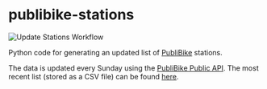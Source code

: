 # publibike-stations
![Update Stations Workflow](https://github.com/misialq/publibike-stations/actions/workflows/publish.yml/badge.svg)

Python code for generating an updated list of [PubliBike](https://www.publibike.ch/) stations.

The data is updated every Sunday using the [PubliBike Public API](https://api.publibike.ch/v1/static/api.html).
The most recent list (stored as a CSV file) can be found [here](stations/stations.csv).
